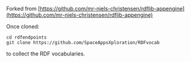 Forked from [https://github.com/mr-niels-christensen/rdflib-appengine](https://github.com/mr-niels-christensen/rdflib-appengine)

Once cloned:

```
cd rdfendpoints
git clone https://github.com/SpaceAppsXploration/RDFvocab
```

to collect the RDF vocabularies.


